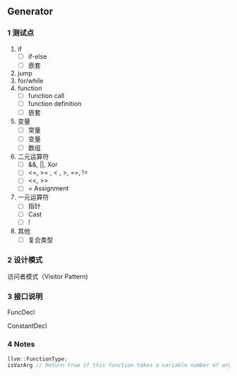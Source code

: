 ## Generator

### 1 测试点

1. if
   - [ ] if-else
   - [ ] 嵌套
2. jump
3. for/while
4. function
   - [ ] function call
   - [ ] function definition
   - [ ] 嵌套
5. 变量
   - [ ] 常量
   - [ ] 变量
   - [ ] 数组
6. 二元运算符
   - [ ] &&,  ||,  Xor
   - [ ] <=, >= , < , >, ==, !=   
   - [ ] <<, >>
   - [ ] = Assignment
7. 一元运算符
   - [ ] 指针
   - [ ] Cast
   - [ ] !

8. 其他
   - [ ] 复合类型

### 2 设计模式

访问者模式（Visitor Pattern)



### 3 接口说明



FuncDecl

ConstantDecl



### 4 Notes

```c++
llvm::FunctionType;
isVarArg // Return true if this function takes a variable number of arguments.
```



